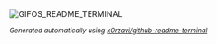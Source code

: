 
<div align="justify">
<picture>
    <source media="(prefers-color-scheme: dark)" srcset="https://i.ibb.co/QCXxBfk/output-gif.gif">
    <source media="(prefers-color-scheme: light)" srcset="https://i.ibb.co/QCXxBfk/output-gif.gif">
    <img alt="GIFOS_README_TERMINAL" src="https://i.ibb.co/QCXxBfk/output-gif.gif">
</picture>

<sub><i>Generated automatically using [x0rzavi/github-readme-terminal](https://github.com/x0rzavi/github-readme-terminal)</i></sub>

</div>
    